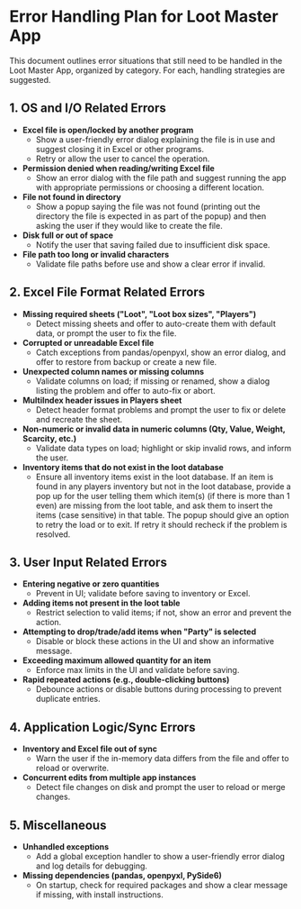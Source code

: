 # Error Handling Plan for Loot Master App

This document outlines error situations that still need to be handled in the Loot Master App, organized by category. For each, handling strategies are suggested.

## 1. OS and I/O Related Errors
- **Excel file is open/locked by another program**
  - Show a user-friendly error dialog explaining the file is in use and suggest closing it in Excel or other programs.
  - Retry or allow the user to cancel the operation.
- **Permission denied when reading/writing Excel file**
  - Show an error dialog with the file path and suggest running the app with appropriate permissions or choosing a different location.
- **File not found in directory**
  - Show a popup saying the file was not found (printing out the directory the file is expected in as part of the popup) and then asking the user if they would like to create the file.
- **Disk full or out of space**
  - Notify the user that saving failed due to insufficient disk space.
- **File path too long or invalid characters**
  - Validate file paths before use and show a clear error if invalid.

## 2. Excel File Format Related Errors
- **Missing required sheets ("Loot", "Loot box sizes", "Players")**
  - Detect missing sheets and offer to auto-create them with default data, or prompt the user to fix the file.
- **Corrupted or unreadable Excel file**
  - Catch exceptions from pandas/openpyxl, show an error dialog, and offer to restore from backup or create a new file.
- **Unexpected column names or missing columns**
  - Validate columns on load; if missing or renamed, show a dialog listing the problem and offer to auto-fix or abort.
- **MultiIndex header issues in Players sheet**
  - Detect header format problems and prompt the user to fix or delete and recreate the sheet.
- **Non-numeric or invalid data in numeric columns (Qty, Value, Weight, Scarcity, etc.)**
  - Validate data types on load; highlight or skip invalid rows, and inform the user.
- **Inventory items that do not exist in the loot database**
  - Ensure all inventory items exist in the loot database.  If an item is found in any players inventory but not in the loot database, provide a pop up for the user telling them which item(s) (if there is more than 1 even) are missing from the loot table, and ask them to insert the items (case sensitive) in that table.  The popup should give an option to retry the load or to exit.  If retry it should recheck if the problem is resolved.

## 3. User Input Related Errors
- **Entering negative or zero quantities**
  - Prevent in UI; validate before saving to inventory or Excel.
- **Adding items not present in the loot table**
  - Restrict selection to valid items; if not, show an error and prevent the action.
- **Attempting to drop/trade/add items when "Party" is selected**
  - Disable or block these actions in the UI and show an informative message.
- **Exceeding maximum allowed quantity for an item**
  - Enforce max limits in the UI and validate before saving.
- **Rapid repeated actions (e.g., double-clicking buttons)**
  - Debounce actions or disable buttons during processing to prevent duplicate entries.

## 4. Application Logic/Sync Errors
- **Inventory and Excel file out of sync**
  - Warn the user if the in-memory data differs from the file and offer to reload or overwrite.
- **Concurrent edits from multiple app instances**
  - Detect file changes on disk and prompt the user to reload or merge changes.

## 5. Miscellaneous
- **Unhandled exceptions**
  - Add a global exception handler to show a user-friendly error dialog and log details for debugging.
- **Missing dependencies (pandas, openpyxl, PySide6)**
  - On startup, check for required packages and show a clear message if missing, with install instructions.

